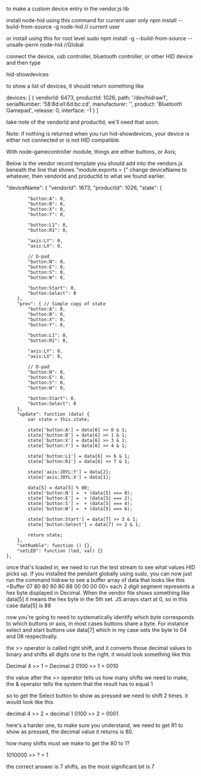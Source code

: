 to make a custom device entry in the vendor.js lib


install  node-hid using this command for current user only
npm install --build-from-source -g node-hid // current user

or install using this for root level
sudo npm install -g --build-from-source --unsafe-perm node-hid //Global





connect the device, usb controller, bluetooth controller, or other HID device and then type

hid-showdevices

to show a list of devices, it should return something like

devices: [ { vendorId: 6473,
    productId: 1026,
    path: '/dev/hidraw1',
    serialNumber: '58:8d:e1:6d:bc:cd',
    manufacturer: '',
    product: 'Bluetooth Gamepad',
    release: 0,
    interface: -1 } ]

take note of the vendorId and productId, we'll need that soon. 

Note: if nothing is returned when you run hid-showdevices, your device is either not connected or is not HID compatible.

With node-gamecontroller module, things are either buttons, or Axis;

Below is the vendor record template you should add into the vendors.js beneath the line that shows "module.exports = {" change deviceName to whatever, then vendorId and productId to what we found earlier.


"deviceName": {
        "vendorId": 1673,
        "productId": 1026,
        "state": {
		
            "button:A": 0,
            "button:B": 0,
            "button:X": 0,
            "button:Y": 0,

            "button:L1": 0,
            "button:R1": 0,

            "axis:LY": 0,
            "axis:LX": 0,
			
			// D-pad
            "button:N": 0,
            "button:E": 0,
            "button:S": 0,
            "button:W": 0,
            
            "button:Start": 0,
            "button:Select": 0
        },
        "prev": { // Simple copy of state 
            "button:A": 0,
            "button:B": 0,
            "button:X": 0,
            "button:Y": 0,

            "button:L1": 0,
            "button:R1": 0,

            "axis:LY": 0,
            "axis:LX": 0,

            // D-pad
            "button:N": 0,
            "button:E": 0,
            "button:S": 0,
            "button:W": 0,

            "button:Start": 0,
            "button:Select": 0
        },
        "update": function (data) {
			var state = this.state;

            state['button:A'] = data[6] >> 0 & 1;
            state['button:B'] = data[6] >> 1 & 1;
            state['button:X'] = data[6] >> 3 & 1;
            state['button:Y'] = data[6] >> 4 & 1;

            state['button:L1'] = data[6] >> 6 & 1;
            state['button:R1'] = data[6] >> 7 & 1;
			
            state['axis:JOYL:Y'] = data[2];
            state['axis:JOYL:X'] = data[1];

            data[5] = data[5] % 80;
            state['button:N'] =  + (data[5] === 0);
            state['button:E'] =  + (data[5] === 2);
            state['button:S'] =  + (data[5] === 4);
            state['button:W'] =  + (data[5] === 6);

            state['button:Start'] = data[7] >> 3 & 1;
            state['button:Select'] = data[7] >> 2 & 1;

            return state;
        },
        "setRumble": function () {},
        "setLED": function (led, val) {}
    },


once that's loaded in, we need to run the test stream to see what values HID picks up.
If you installed the pendant globally using sudo, you can now just run the command hidraw to see a buffer array of data that looks like this
<Buffer 07 80 80 80 80 88 00 00 00 00>
each 2 digit segment represents a hex byte displayed in Decimal. When the vendor file shows something like data[5] it means the hex byte in the 5th set. JS arrays start at 0, so in this case data[5] is 88

now you're going to need to systematically identify which byte corresponds to which buttons or axis, in most cases buttons share a byte. For instance select and start buttons use data[7] which in my case sets the byte to 04 and 08 respectivally. 

the >> operator is called right shift, and it converts those decimal values to binary and shifts all digits one to the right.
it would look something like this

Decimal 4 >> 1 = Decimal 2
0100 >> 1 = 0010

the value after the >> operator tells us how many shifts we need to make, the & operator tells the system that the result has to equal 1

so to get the Select button to show as pressed we need to shift 2 times. it would look like this

decimal 4 >> 2 = decimal 1
0100 >> 2 = 0001

here's a harder one, to make sure you understand, we need to get R1 to show as pressed, the decimal value it returns is 80.

how many shifts must we make to get the 80 to 1?

1010000 >> ? = 1 

the correct answer is 7 shifts, as the most significant bit is 7

















